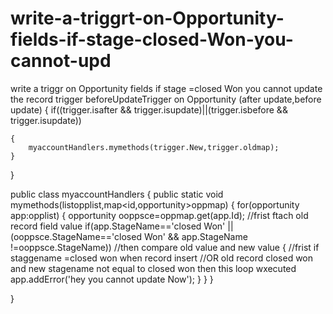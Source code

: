 # write-a-triggrt-on-Opportunity-fields-if-stage-closed-Won-you-cannot-upd
write a triggr on Opportunity fields if stage =closed Won you cannot update the record
trigger beforeUpdateTrigger on Opportunity (after update,before update)
{
    if((trigger.isafter && trigger.isupdate)||(trigger.isbefore && trigger.isupdate))
        
    {
        myaccountHandlers.mymethods(trigger.New,trigger.oldmap);
    }
    
    
}
   

public class myaccountHandlers 
{
     public static void mymethods(list<opportunity>opplist,map<id,opportunity>oppmap)
     {
        for(opportunity app:opplist)
        { 
            opportunity  ooppsce=oppmap.get(app.Id);   //frist ftach old record field value 
            if(app.StageName=='closed Won' || (ooppsce.StageName=='closed Won' &&  app.StageName !=ooppsce.StageName)) 
                  //then compare old value and new value
            {  //frist if staggename =closed won when record insert
                //OR old record closed won and new stagename not equal to closed won then this loop wxecuted
                app.addError('hey you cannot update Now');
            }
        }
     }

}

